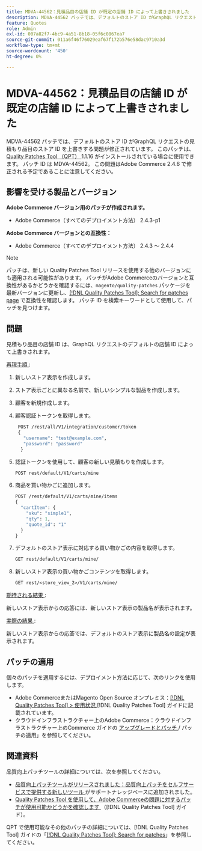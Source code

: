 ```yaml
---
title: MDVA-44562：見積品目の店舗 ID が既定の店舗 ID によって上書きされました
description: MDVA-44562 パッチでは、デフォルトのストア ID がGraphQL リクエストの見積もり品目のストア ID を上書きする問題が修正されています。 このパッチは、[Quality Patches Tool （QPT） ] （https://experienceleague.adobe.com/en/docs/commerce-operations/tools/quality-patches-tool/quality-patches-tool-to-self-serve-quality-patches） 1.1.16 がインストールされている場合に利用できます。 パッチ ID は MDVA-44562。 この問題はAdobe Commerce 2.4.6 で修正される予定であることに注意してください。
feature: Quotes
role: Admin
exl-id: 007a82f7-4bc9-4a51-8b18-05f6c0867ea7
source-git-commit: 011a6f46f76029eaf67f172b576e58dac9710a3d
workflow-type: tm+mt
source-wordcount: '450'
ht-degree: 0%

---
```


# MDVA-44562：見積品目の店舗 ID が既定の店舗 ID によって上書きされました

MDVA-44562 パッチでは、デフォルトのストア ID がGraphQL リクエストの見積もり品目のストア ID を上書きする問題が修正されています。 このパッチは、[Quality Patches Tool （QPT） ](https://experienceleague.adobe.com/en/docs/commerce-operations/tools/quality-patches-tool/quality-patches-tool-to-self-serve-quality-patches)1.1.16 がインストールされている場合に使用できます。 パッチ ID は MDVA-44562。 この問題はAdobe Commerce 2.4.6 で修正される予定であることに注意してください。

## 影響を受ける製品とバージョン

**Adobe Commerce バージョン用のパッチが作成されます。**

* Adobe Commerce（すべてのデプロイメント方法） 2.4.3-p1

**Adobe Commerce バージョンとの互換性：**

* Adobe Commerce（すべてのデプロイメント方法） 2.4.3 ～ 2.4.4

>[!NOTE]
>
>パッチは、新しい Quality Patches Tool リリースを使用する他のバージョンにも適用される可能性があります。 パッチがAdobe Commerceのバージョンと互換性があるかどうかを確認するには、`magento/quality-patches` パッケージを最新バージョンに更新し、[[!DNL Quality Patches Tool]: Search for patches page](https://experienceleague.adobe.com/en/docs/commerce-operations/tools/quality-patches-tool/quality-patches-tool-to-self-serve-quality-patches) で互換性を確認します。 パッチ ID を検索キーワードとして使用して、パッチを見つけます。

## 問題

見積もり品目の店舗 ID は、GraphQL リクエストのデフォルトの店舗 ID によって上書きされます。

<u> 再現手順 </u>:

1. 新しいストア表示を作成します。
1. ストア表示ごとに異なる名前で、新しいシンプルな製品を作成します。
1. 顧客を新規作成します。
1. 顧客認証トークンを取得します。

   ```GraphQL
    POST /rest/all/V1/integration/customer/token
    {
      "username": "test@example.com",
      "password": "password"
     }
   ```

1. 認証トークンを使用して、顧客の新しい見積もりを作成します。

   ```GraphQL
   POST rest/default/V1/carts/mine
   ```

1. 商品を買い物かごに追加します。

   ```GraphQL
   POST /rest/default/V1/carts/mine/items
   {
     "cartItem": {
       "sku": "simple1",
       "qty": 1,
       "quote_id": "1"
     }
   }
   ```

1. デフォルトのストア表示に対応する買い物かごの内容を取得します。

   ```GraphQL
   GET rest/default/V1/carts/mine/
   ```

1. 新しいストア表示の買い物かごコンテンツを取得します。

   ```GraphQL
   GET rest/<store_view_2>/V1/carts/mine/
   ```

<u> 期待される結果 </u>:

新しいストア表示からの応答には、新しいストア表示の製品名が表示されます。

<u> 実際の結果 </u>:

新しいストア表示からの応答では、デフォルトのストア表示に製品名の設定が表示されます。

## パッチの適用

個々のパッチを適用するには、デプロイメント方法に応じて、次のリンクを使用します。

* Adobe CommerceまたはMagento Open Source オンプレミス：[[!DNL Quality Patches Tool] > 使用状況 ](/help/tools/quality-patches-tool/usage.md)[!DNL Quality Patches Tool] ガイドに記載されています。
* クラウドインフラストラクチャー上のAdobe Commerce：クラウドインフラストラクチャー上のCommerce ガイドの [ アップグレードとパッチ ](https://experienceleague.adobe.com/docs/commerce-cloud-service/user-guide/develop/upgrade/apply-patches.html)/ パッチの適用」を参照してください。

## 関連資料

品質向上パッチツールの詳細については、次を参照してください。

* [ 品質向上パッチツールがリリースされました：品質向上パッチをセルフサービスで提供する新しいツール ](https://experienceleague.adobe.com/en/docs/commerce-operations/tools/quality-patches-tool/quality-patches-tool-to-self-serve-quality-patches) がサポートナレッジベースに追加されました。
* [Quality Patches Tool を使用して、Adobe Commerceの問題に対するパッチが使用可能かどうかを確認します ](/help/tools/quality-patches-tool/patches-available-in-qpt/check-patch-for-magento-issue-with-magento-quality-patches.md) （[!DNL Quality Patches Tool] ガイド）。

QPT で使用可能なその他のパッチの詳細については、[!DNL Quality Patches Tool] ガイドの「[[!DNL Quality Patches Tool]: Search for patches](https://experienceleague.adobe.com/tools/commerce-quality-patches/index.html)」を参照してください。
